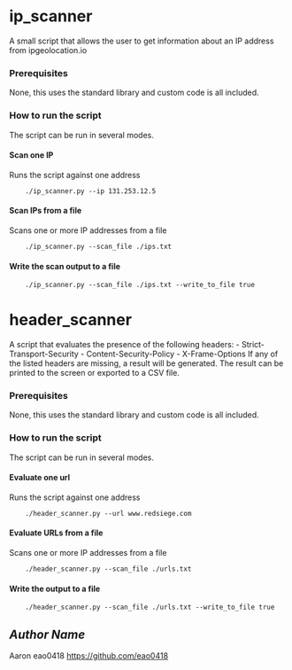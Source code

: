 # ip_scanner
A small script that allows the user to get information about an IP address from ipgeolocation.io
### Prerequisites
None, this uses the standard library and custom code is all included.
### How to run the script
The script can be run in several modes. 
#### Scan one IP
Runs the script against one address
```shell
    ./ip_scanner.py --ip 131.253.12.5
```
#### Scan IPs from a file
Scans one or more IP addresses from a file 
```shell
    ./ip_scanner.py --scan_file ./ips.txt
```
#### Write the scan output to a file
```shell
    ./ip_scanner.py --scan_file ./ips.txt --write_to_file true
```

# header_scanner
A script that evaluates the presence of the following headers:
    - Strict-Transport-Security
    - Content-Security-Policy
    - X-Frame-Options
If any of the listed headers are missing, a result will be generated. The result can be printed to the screen or exported to a CSV file.
### Prerequisites
None, this uses the standard library and custom code is all included.
### How to run the script
The script can be run in several modes. 
#### Evaluate one url
Runs the script against one address
```shell
    ./header_scanner.py --url www.redsiege.com
```
#### Evaluate URLs from a file
Scans one or more IP addresses from a file 
```shell
    ./header_scanner.py --scan_file ./urls.txt
```
#### Write the output to a file
```shell
    ./header_scanner.py --scan_file ./urls.txt --write_to_file true
```

## *Author Name*
Aaron
eao0418
https://github.com/eao0418
